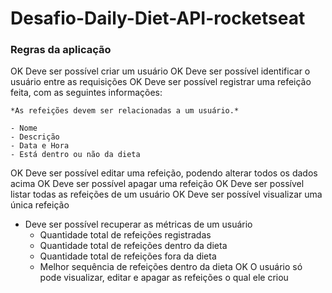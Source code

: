 # Desafio-Daily-Diet-API-rocketseat


### Regras da aplicação

 OK Deve ser possível criar um usuário
 OK Deve ser possível identificar o usuário entre as requisições
 OK Deve ser possível registrar uma refeição feita, com as seguintes informações:
    
    *As refeições devem ser relacionadas a um usuário.*
    
    - Nome
    - Descrição
    - Data e Hora
    - Está dentro ou não da dieta
OK Deve ser possível editar uma refeição, podendo alterar todos os dados acima
OK Deve ser possível apagar uma refeição
OK Deve ser possível listar todas as refeições de um usuário
OK Deve ser possível visualizar uma única refeição
- Deve ser possível recuperar as métricas de um usuário
    - Quantidade total de refeições registradas
    - Quantidade total de refeições dentro da dieta
    - Quantidade total de refeições fora da dieta
    - Melhor sequência de refeições dentro da dieta
OK O usuário só pode visualizar, editar e apagar as refeições o qual ele criou